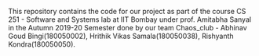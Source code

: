 This repository contains the code for our project as part of the course CS 251 - Software and Systems lab at IIT Bombay under prof. Amitabha Sanyal in the Autumn 2019-20 Semester done by our team Chaos_club - Abhinav Goud Bingi(180050002), Hrithik Vikas Samala(180050038), Rishyanth Kondra(180050050).
